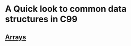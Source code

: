 # A Quick look to common data structures in C99

## [Arrays](https://github.com/Zank613/structures_quick/tree/master/arrays)
